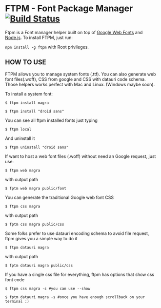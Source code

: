 FTPM - Font Package Manager [![Build Status](https://secure.travis-ci.org/heldr/ftpm.png)](http://travis-ci.org/heldr/ftpm)
===========================
Ftpm is a Font manager helper built on top of [Google Web Fonts][gwebfonts] and [Node.js][nodejs]. To install FTPM, just run:

`npm install -g ftpm` with Root privileges.

HOW TO USE
----------
FTPM allows you to manage system fonts (.ttf). You can also generate web font files(.woff), CSS from google and CSS with datauri code schema. Those helpers works perfect with Mac and Linux. (Windows maybe soon).

To install a system font:

```CLI
$ ftpm install magra

$ ftpm install "droid sans"
```

You can see all ftpm installed fonts just typing

```CLI
$ ftpm local
```

And uninstall it

```CLI
$ ftpm uninstall "droid sans"
```

If want to host a web font files (.woff) without need an Google request, just use:

```CLI
$ ftpm web magra
```
with output path
```CLI
$ fptm web magra public/font
```

You can generate the traditional Google web font CSS

```CLI
$ ftpm css magra
```
with output path
```CLI
$ fptm css magra public/css
```

Some folks prefer to use datauri encoding schema to avoid file request, ftpm gives you a simple way to do it

```CLI
$ ftpm datauri magra
```
with output path
```CLI
$ fptm datauri magra public/css
```

If you have a single css file for everything, ftpm has options that show css font code

```CLI
$ ftpm css magra -s #you can use --show

$ fptm datauri magra -s #once you have enough scrollback on your terminal :)
```

[nodejs]: http://nodejs.org/download
[gwebfonts]: http://npmjs.org/